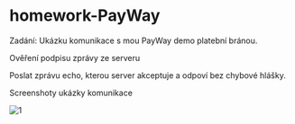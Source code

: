 # homework-PayWay

Zadání:
Ukázku komunikace s mou PayWay demo platební bránou.

Ověření podpisu zprávy ze serveru

Poslat zprávu echo, kterou server akceptuje a odpoví bez chybové hlášky.

Screenshoty ukázky komunikace

![1](https://user-images.githubusercontent.com/59620950/160492509-48f407e0-6c6e-4d98-b984-ab45d46d95ca.png)
